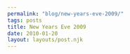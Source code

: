 ```yaml
---
permalink: "blog/new-years-eve-2009/"
tags: posts
title: New Years Eve 2009
date: 2010-01-20
layout: layouts/post.njk
---
```


